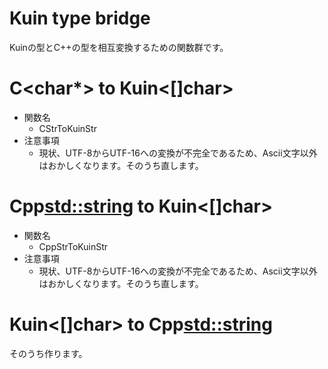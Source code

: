 # Kuin type bridge
Kuinの型とC++の型を相互変換するための関数群です。

# C<char*> to Kuin<[]char>
- 関数名
  - CStrToKuinStr
- 注意事項
  - 現状、UTF-8からUTF-16への変換が不完全であるため、Ascii文字以外はおかしくなります。そのうち直します。

# Cpp<std::string> to Kuin<[]char>
- 関数名
  - CppStrToKuinStr
- 注意事項
  - 現状、UTF-8からUTF-16への変換が不完全であるため、Ascii文字以外はおかしくなります。そのうち直します。

# Kuin<[]char> to Cpp<std::string>
そのうち作ります。
